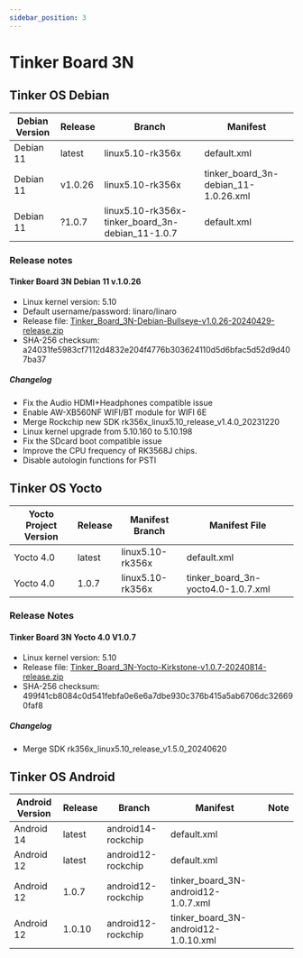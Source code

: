```yaml
---
sidebar_position: 3
---
```


# Tinker Board 3N
## Tinker OS Debian
|Debian Version|Release|Branch|Manifest|
|-|-|-|-|
|Debian 11|latest|linux5.10-rk356x|default.xml|
|Debian 11|v1.0.26|linux5.10-rk356x|tinker_board_3n-debian_11-1.0.26.xml|
|Debian 11|?1.0.7|linux5.10-rk356x-tinker_board_3n-debian_11-1.0.7|default.xml|Since there are some fixes needed for building, please use the default manifest for this branch to download the code for this release.|

### Release notes
#### Tinker Board 3N Debian 11 v.1.0.26
- Linux kernel version: 5.10
- Default username/password: linaro/linaro
- Release file: [Tinker_Board_3N-Debian-Bullseye-v1.0.26-20240429-release.zip](https://dlcdnets.asus.com/pub/ASUS/Embedded_IPC/Tinker%20Board%203N/Tinker_Board_3N-Debian-Bullseye-v1.0.26-20240429-release.zip?model=Tinker%20Board%203N)
- SHA-256 checksum: a24031fe5983cf7112d4832e204f4776b303624110d5d6bfac5d52d9d407ba37

##### Changelog
- Fix the Audio HDMI+Headphones compatible issue
- Enable AW-XB560NF WIFI/BT module for WIFI 6E
- Merge Rockchip new SDK rk356x_linux5.10_release_v1.4.0_20231220
- Linux kernel upgrade from 5.10.160 to 5.10.198
- Fix the SDcard boot compatible issue
- Improve the CPU frequency of RK3568J chips.
- Disable autologin functions for PSTI

## Tinker OS Yocto
|Yocto Project Version|Release|Manifest Branch|Manifest File|
|-|-|-|-|
|Yocto 4.0|latest|linux5.10-rk356x|default.xml|
|Yocto 4.0|1.0.7|linux5.10-rk356x|tinker_board_3n-yocto4.0-1.0.7.xml|

### Release Notes
#### Tinker Board 3N Yocto 4.0 V1.0.7
- Linux kernel version: 5.10
- Release file: [Tinker_Board_3N-Yocto-Kirkstone-v1.0.7-20240814-release.zip](https://dlcdnets.asus.com/pub/ASUS/Embedded_IPC/Tinker%20Board%203N/Tinker_Board_3N-Yocto-Kirkstone-v1.0.7-20240814-release.zip?model=Tinker%20Board%203N)
- SHA-256 checksum: 499f41cb8084c0d541febfa0e6e6a7dbe930c376b415a5ab6706dc326690faf8
##### Changelog
- Merge SDK rk356x_linux5.10_release_v1.5.0_20240620

## Tinker OS Android
|Android Version|Release|Branch|Manifest|Note|
|-|-|-|-|-|
|Android 14|latest|android14-rockchip|default.xml||
|Android 12|latest|android12-rockchip|default.xml||
|Android 12|1.0.7|android12-rockchip|tinker_board_3N-android12-1.0.7.xml||
|Android 12|1.0.10|android12-rockchip|tinker_board_3N-android12-1.0.10.xml||
